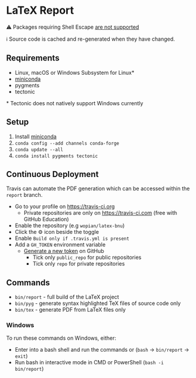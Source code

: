 # LaTeX Report

:warning: Packages requiring Shell Escape [are not supported](https://github.com/tectonic-typesetting/tectonic/issues/38)

:information_source: Source code is cached and re-generated when they have changed.

## Requirements

- Linux, macOS or Windows Subsystem for Linux*
- [miniconda]
- pygments
- tectonic

\* Tectonic does not natively support Windows currently

## Setup

1. Install [miniconda]
2. `conda config --add channels conda-forge`
3. `conda update --all`
4. `conda install pygments tectonic`

## Continuous Deployment

Travis can automate the PDF generation which can be accessed within the `report` branch.

- Go to your profile on https://travis-ci.org
  - Private repositories are only on https://travis-ci.com (free with GitHub Education)
- Enable the repository (e.g `wopian/latex-bnu`)
- Click the :gear: icon beside the toggle
- Enable `Build only if .travis.yml is present`
- Add a `GH_TOKEN` environment variable
  - [Generate a new token](https://github.com/settings/tokens) on GitHub
    - Tick only `public_repo` for public repositories
    - Tick only `repo` for private repositories

## Commands

- `bin/report` - full build of the LaTeX project
- `bin/pyg` - generate syntax highlighted TeX files of source code only
- `bin/tex` - generate PDF from LaTeX files only

### Windows

To run these commands on Windows, either:
- Enter into a bash shell and run the commands or (`bash` -> `bin/report` -> `exit`)
- Run bash in interactive mode in CMD or PowerShell (`bash -i bin/report`)

[miniconda]: https://conda.io/miniconda.html
